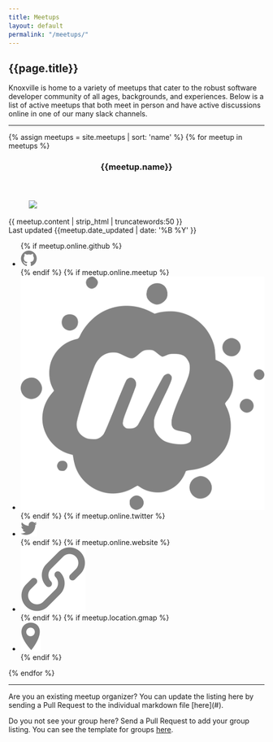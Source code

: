 ```yaml
---
title: Meetups
layout: default
permalink: "/meetups/"
---
```

## {{page.title}}

Knoxville is home to a variety of meetups that cater to the robust software developer community of all ages, backgrounds, and experiences. Below is a list of active meetups that both meet in person and have active discussions online in one of our many slack channels. 

<hr>
<section class="cards">
{% assign meetups = site.meetups | sort: 'name' %}
{% for meetup in meetups %}
<article class="card">
    <header class="card__title">
      <h3>{{meetup.name}}</h3>
    </header>
    <figure class="card__image">
        <img src="{{meetup.image}}">
    </figure>
    <main class="card__description">
        {{ meetup.content | strip_html | truncatewords:50 }}
    </main>  
    <footer class="card__footer">
        Last updated {{meetup.date_updated | date: '%B %Y' }}
        <ul>
            {% if meetup.online.github %}
            <li>
                <a href="https://github.com/{{ meetup.online.github }}" target="_blank"><img src="/assets/images/icon-github.svg" class="icon icon-github"></a>
            </li>
            {% endif %}
            {% if meetup.online.meetup %}
            <li>
                <a href="https://meetup.com/{{ meetup.online.meetup }}" target="_blank">
                    <img src="/assets/images/icon-meetup.svg" class="icon icon-meetup">
                </a>
            </li>
            {% endif %}
            {% if meetup.online.twitter %}
            <li>
                <a href="https://twitter.com/{{ meetup.online.twitter }}" target="_blank">
                    <img src="/assets/images/icon-twitter.svg" class="icon icon-twitter">
                </a>
            </li>
            {% endif %}
            {% if meetup.online.website %}
            <li>
                <a href="{{ meetup.online.website }}" target="_blank">
                <img src="/assets/images/icon-link.svg" class="icon icon-website">
                </a>
            </li>
            {% endif %}
            {% if meetup.location.gmap %}
            <li data-toggle="tooltip" data-placement="bottom" title="{{meetup.location.name}}">
                <a href="https://goo.gl/maps/{{ meetup.location.gmap }}" target="_blank"><img src="/assets/images/icon-location.svg" class="icon icon-location">
                </a>
            </li>
            {% endif %}
        </ul>
    </footer>
</article>
{% endfor %}
</section>

<hr />

<section id="update_the_list" markdown="1">
Are you an existing meetup organizer? You can update the listing here by sending a Pull Request to the individual markdown file [here](#).

Do you not see your group here? Send a Pull Request to add your group listing. You can see the template for groups [here](#).

</section>